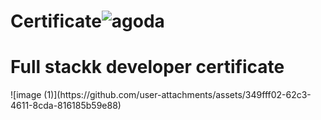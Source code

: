 # Certificate![agoda](https://github.com/user-attachments/assets/c98d7797-0426-4ce3-aa88-329a71ed281e)
<h1>Full stackk developer certificate </h1>
![image (1)](https://github.com/user-attachments/assets/349fff02-62c3-4611-8cda-816185b59e88)
